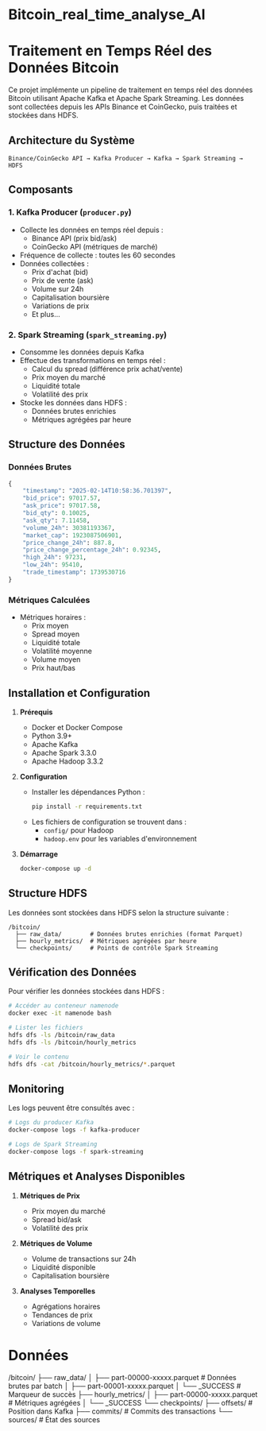 # Bitcoin_real_time_analyse_AI

# Traitement en Temps Réel des Données Bitcoin

Ce projet implémente un pipeline de traitement en temps réel des données Bitcoin utilisant Apache Kafka et Apache Spark Streaming. Les données sont collectées depuis les APIs Binance et CoinGecko, puis traitées et stockées dans HDFS.

## Architecture du Système

```
Binance/CoinGecko API → Kafka Producer → Kafka → Spark Streaming → HDFS
```

## Composants

### 1. Kafka Producer (`producer.py`)
- Collecte les données en temps réel depuis :
  - Binance API (prix bid/ask)
  - CoinGecko API (métriques de marché)
- Fréquence de collecte : toutes les 60 secondes
- Données collectées :
  - Prix d'achat (bid)
  - Prix de vente (ask)
  - Volume sur 24h
  - Capitalisation boursière
  - Variations de prix
  - Et plus...

### 2. Spark Streaming (`spark_streaming.py`)
- Consomme les données depuis Kafka
- Effectue des transformations en temps réel :
  - Calcul du spread (différence prix achat/vente)
  - Prix moyen du marché
  - Liquidité totale
  - Volatilité des prix
- Stocke les données dans HDFS :
  - Données brutes enrichies
  - Métriques agrégées par heure

## Structure des Données

### Données Brutes
```python
{
    "timestamp": "2025-02-14T10:58:36.701397",
    "bid_price": 97017.57,
    "ask_price": 97017.58,
    "bid_qty": 0.10025,
    "ask_qty": 7.11458,
    "volume_24h": 30381193367,
    "market_cap": 1923087506901,
    "price_change_24h": 887.8,
    "price_change_percentage_24h": 0.92345,
    "high_24h": 97231,
    "low_24h": 95410,
    "trade_timestamp": 1739530716
}
```

### Métriques Calculées
- Métriques horaires :
  - Prix moyen
  - Spread moyen
  - Liquidité totale
  - Volatilité moyenne
  - Volume moyen
  - Prix haut/bas

## Installation et Configuration

1. **Prérequis**
   - Docker et Docker Compose
   - Python 3.9+
   - Apache Kafka
   - Apache Spark 3.3.0
   - Apache Hadoop 3.3.2

2. **Configuration**
   - Installer les dépendances Python :
     ```bash
     pip install -r requirements.txt
     ```
   - Les fichiers de configuration se trouvent dans :
     - `config/` pour Hadoop
     - `hadoop.env` pour les variables d'environnement

3. **Démarrage**
   ```bash
   docker-compose up -d
   ```

## Structure HDFS

Les données sont stockées dans HDFS selon la structure suivante :
```
/bitcoin/
  ├── raw_data/        # Données brutes enrichies (format Parquet)
  ├── hourly_metrics/  # Métriques agrégées par heure
  └── checkpoints/     # Points de contrôle Spark Streaming
```

## Vérification des Données

Pour vérifier les données stockées dans HDFS :
```bash
# Accéder au conteneur namenode
docker exec -it namenode bash

# Lister les fichiers
hdfs dfs -ls /bitcoin/raw_data
hdfs dfs -ls /bitcoin/hourly_metrics

# Voir le contenu
hdfs dfs -cat /bitcoin/hourly_metrics/*.parquet
```

## Monitoring

Les logs peuvent être consultés avec :
```bash
# Logs du producer Kafka
docker-compose logs -f kafka-producer

# Logs de Spark Streaming
docker-compose logs -f spark-streaming
```

## Métriques et Analyses Disponibles

1. **Métriques de Prix**
   - Prix moyen du marché
   - Spread bid/ask
   - Volatilité des prix

2. **Métriques de Volume**
   - Volume de transactions sur 24h
   - Liquidité disponible
   - Capitalisation boursière

3. **Analyses Temporelles**
   - Agrégations horaires
   - Tendances de prix
   - Variations de volume

# Données

/bitcoin/
├── raw_data/
│   ├── part-00000-xxxxx.parquet  # Données brutes par batch
│   ├── part-00001-xxxxx.parquet
│   └── _SUCCESS                  # Marqueur de succès
├── hourly_metrics/
│   ├── part-00000-xxxxx.parquet  # Métriques agrégées
│   └── _SUCCESS
└── checkpoints/
    ├── offsets/                  # Position dans Kafka
    ├── commits/                  # Commits des transactions
    └── sources/                  # État des sources